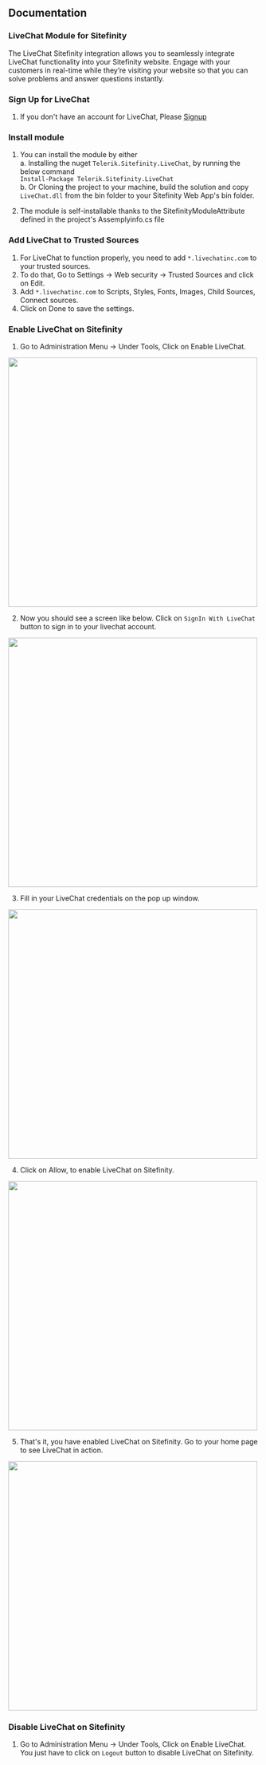 ## Documentation

### LiveChat Module for Sitefinity

The LiveChat Sitefinity integration allows you to seamlessly integrate LiveChat functionality into your Sitefinity website. Engage with your customers in real-time while they’re visiting your website so that you can solve problems and answer questions instantly. 

### Sign Up for LiveChat
1. If you don't have an account for LiveChat, Please [Signup](https://www.livechatinc.com/?a=xjbRsOKZR&utm_source=progress.com)

### Install module

1. You can install the module by either   
    a. Installing the nuget `Telerik.Sitefinity.LiveChat`, by running the below command  
        `Install-Package Telerik.Sitefinity.LiveChat`  
    b. Or Cloning the project to your machine, build the solution and copy `LiveChat.dll` from the bin folder to your Sitefinity Web App's bin folder. 

2. The module is self-installable thanks to the SitefinityModuleAttribute defined in the project's Assemplyinfo.cs file

### Add LiveChat to Trusted Sources

1. For LiveChat to function properly, you need to add `*.livechatinc.com` to your trusted sources.  
2. To do that, Go to Settings -> Web security -> Trusted Sources and click on Edit.
3. Add `*.livechatinc.com` to Scripts, Styles, Fonts, Images, Child Sources, Connect sources. 
4. Click on Done to save the settings. 

### Enable LiveChat on Sitefinity

1. Go to Administration Menu -> Under Tools, Click on Enable LiveChat.  
<img src="https://raw.githubusercontent.com/saiteja09/Telerik.Sitefinity.LiveChat/master/Screenshots/1.png" height="500px"/>


2. Now you should see a screen like below. Click on `SignIn With LiveChat` button to sign in to your livechat account.
<img src="https://raw.githubusercontent.com/saiteja09/Telerik.Sitefinity.LiveChat/master/Screenshots/2.PNG" width="500px"/>


3. Fill in your LiveChat credentials on the pop up window.
<img src="https://raw.githubusercontent.com/saiteja09/Telerik.Sitefinity.LiveChat/master/Screenshots/3.PNG" height="500px"/>


4. Click on Allow, to enable LiveChat on Sitefinity. 
<img src="https://raw.githubusercontent.com/saiteja09/Telerik.Sitefinity.LiveChat/master/Screenshots/4.PNG" height="500px"/>

5. That's it, you have enabled LiveChat on Sitefinity. Go to your home page to see LiveChat in action.
<img src="https://raw.githubusercontent.com/saiteja09/Telerik.Sitefinity.LiveChat/master/Screenshots/6.PNG" width="500px"/>


### Disable LiveChat on Sitefinity

1. Go to Administration Menu -> Under Tools, Click on Enable LiveChat. You just have to click on `Logout` button to disable LiveChat on Sitefinity. 

